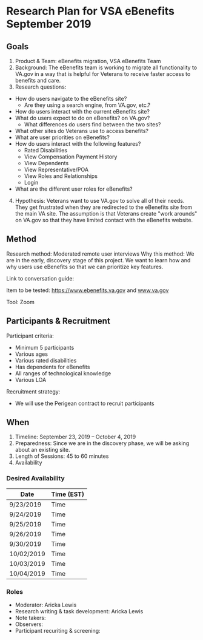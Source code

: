 # Research Plan for VSA eBenefits September 2019
## Goals
1. Product & Team: eBenefits migration, VSA eBenefits Team
2. Background: The eBenefits team is working to migrate all functionality to VA.gov in a way that is helpful for Veterans to receive faster access to benefits and care.
3. Research questions:
* How do users navigate to the eBenefits site?
  * Are they using a search engine, from VA.gov, etc.?
* How do users interact with the current eBenefits site?
* What do users expect to do on eBenefits? on VA.gov?
  * What differences do users find between the two sites?
* What other sites do Veterans use to access benefits? 
* What are user priorities on eBenefits?
* How do users interact with the following features?
  * Rated Disabilities
  * View Compensation Payment History
  * View Dependents
  * View Representative/POA
  * View Roles and Relationships
  * Login
* What are the different user roles for eBenefits?
4. Hypothesis: Veterans want to use VA.gov to solve all of their needs. They get frustrated when they are redirected to the eBenefits site from the main VA site. The assumption is that Veterans create "work arounds" on VA.gov so that they have limited contact with the eBenefits website.
## Method
Research method: Moderated remote user interviews 
Why this method: We are in the early, discovery stage of this project. We want to learn how and why users use eBenefits so that we can prioritize key features.

Link to conversation guide:

Item to be tested: https://www.ebenefits.va.gov and www.va.gov

Tool: Zoom
## Participants & Recruitment
Participant criteria: 
* Minimum 5 participants
* Various ages 
* Various rated disabilities
* Has dependents for eBenefits
* All ranges of technological knowledge
* Various LOA

Recruitment strategy: 
* We will use the Perigean contract to recruit participants

## When
1. Timeline: September 23, 2019 – October 4, 2019
2. Preparedness: Since we are in the discovery phase, we will be asking about an existing site.
3. Length of Sessions: 45 to 60 minutes
4. Availability 

### Desired Availability
Date | Time (EST)
---- | ----
9/23/2019 | Time
9/24/2019 | Time
9/25/2019 | Time
9/26/2019 | Time
9/30/2019 | Time
10/02/2019 | Time
10/03/2019 | Time
10/04/2019 | Time

### Roles
* Moderator: Aricka Lewis
* Research writing & task development: Aricka Lewis
* Note takers: 
* Observers:
* Participant recuriting & screening:
